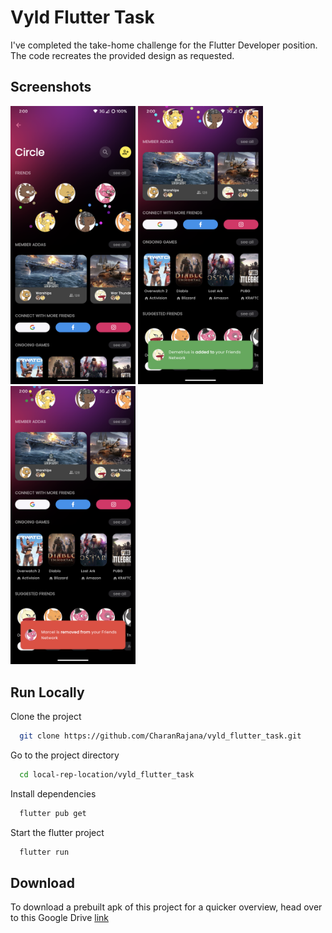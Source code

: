 
# Vyld Flutter Task

I've completed the take-home challenge for the Flutter Developer position. The code recreates the provided design as requested. 


## Screenshots

<img src="screenshots/flutter_01.png" width="200"> <img src="screenshots/flutter_02.png" width="200"> <img src="screenshots/flutter_03.png" width="200"> 



## Run Locally

Clone the project

```bash
  git clone https://github.com/CharanRajana/vyld_flutter_task.git
```

Go to the project directory

```bash
  cd local-rep-location/vyld_flutter_task
```

Install dependencies

```bash
  flutter pub get
```

Start the flutter project

```bash
  flutter run
```


## Download

To download a prebuilt apk of this project for a quicker overview, head over to this Google Drive [link](https://drive.google.com/file/d/1dzmNGYYcjB0atPKjSL9Z8-UfjAdeaXbS/view?usp=drivesdk)
